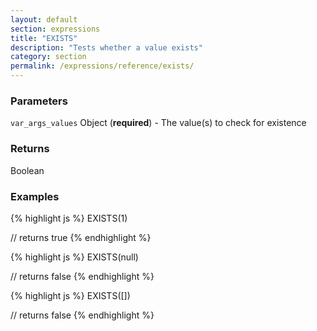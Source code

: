 ```yaml
---
layout: default
section: expressions
title: "EXISTS"
description: "Tests whether a value exists"
category: section
permalink: /expressions/reference/exists/
---
```


### Parameters

`var_args_values` Object (__required__) - The value(s) to check for existence

### Returns

Boolean

### Examples

{% highlight js %}
EXISTS(1)

// returns true
{% endhighlight %}


{% highlight js %}
EXISTS(null)

// returns false
{% endhighlight %}


{% highlight js %}
EXISTS([])

// returns false
{% endhighlight %}